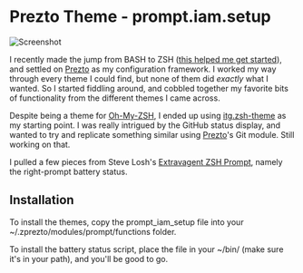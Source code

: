 # Prezto Theme - prompt.iam.setup

![Screenshot](http://i.imgur.com/vDWP9O9.jpg)

I recently made the jump from BASH to ZSH ([this helped me get started](http://mikebuss.com/2014/02/02/a-beautiful-productive-terminal-experience/)), and settled on [Prezto](https://github.com/sorin-ionescu/prezto) as my configuration framework. I worked my way through every theme I could find, but none of them did *exactly* what I wanted. So I started fiddling around, and cobbled together my favorite bits of functionality from the different themes I came across. 

Despite being a theme for [Oh-My-ZSH](https://github.com/robbyrussell/oh-my-zsh), I ended up using [itg.zsh-theme](https://github.com/itsthatguy/itg.zsh-theme) as my starting point. I was really intrigued by the GitHub status display, and wanted to try and replicate something similar using [Prezto](https://github.com/sorin-ionescu/prezto)'s Git module. Still working on that. 

I pulled a few pieces from Steve Losh's [Extravagent ZSH Prompt](http://stevelosh.com/blog/2010/02/my-extravagant-zsh-prompt/), namely the right-prompt battery status. 


## Installation

To install the themes, copy the prompt_iam_setup file into your ~/.zprezto/modules/prompt/functions folder. 

To install the battery status script, place the file in your ~/bin/ (make sure it's in your path), and you'll be good to go. 
